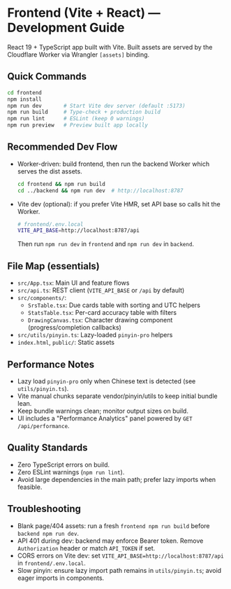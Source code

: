# Frontend (Vite + React) — Development Guide

React 19 + TypeScript app built with Vite. Built assets are served by the Cloudflare Worker via Wrangler `[assets]` binding.

## Quick Commands
```bash
cd frontend
npm install
npm run dev       # Start Vite dev server (default :5173)
npm run build     # Type-check + production build
npm run lint      # ESLint (keep 0 warnings)
npm run preview   # Preview built app locally
```

## Recommended Dev Flow
- Worker-driven: build frontend, then run the backend Worker which serves the dist assets.
  ```bash
  cd frontend && npm run build
  cd ../backend && npm run dev  # http://localhost:8787
  ```
- Vite dev (optional): if you prefer Vite HMR, set API base so calls hit the Worker.
  ```bash
  # frontend/.env.local
  VITE_API_BASE=http://localhost:8787/api
  ```
  Then run `npm run dev` in `frontend` and `npm run dev` in `backend`.

## File Map (essentials)
- `src/App.tsx`: Main UI and feature flows
- `src/api.ts`: REST client (`VITE_API_BASE` or `/api` by default)
- `src/components/`:
  - `SrsTable.tsx`: Due cards table with sorting and UTC helpers
  - `StatsTable.tsx`: Per-card accuracy table with filters
  - `DrawingCanvas.tsx`: Character drawing component (progress/completion callbacks)
- `src/utils/pinyin.ts`: Lazy-loaded `pinyin-pro` helpers
- `index.html`, `public/`: Static assets

## Performance Notes
- Lazy load `pinyin-pro` only when Chinese text is detected (see `utils/pinyin.ts`).
- Vite manual chunks separate vendor/pinyin/utils to keep initial bundle lean.
- Keep bundle warnings clean; monitor output sizes on build.
 - UI includes a "Performance Analytics" panel powered by `GET /api/performance`.

## Quality Standards
- Zero TypeScript errors on build.
- Zero ESLint warnings (`npm run lint`).
- Avoid large dependencies in the main path; prefer lazy imports when feasible.

## Troubleshooting
- Blank page/404 assets: run a fresh `frontend npm run build` before `backend npm run dev`.
- API 401 during dev: backend may enforce Bearer token. Remove `Authorization` header or match `API_TOKEN` if set.
- CORS errors on Vite dev: set `VITE_API_BASE=http://localhost:8787/api` in `frontend/.env.local`.
- Slow pinyin: ensure lazy import path remains in `utils/pinyin.ts`; avoid eager imports in components.
